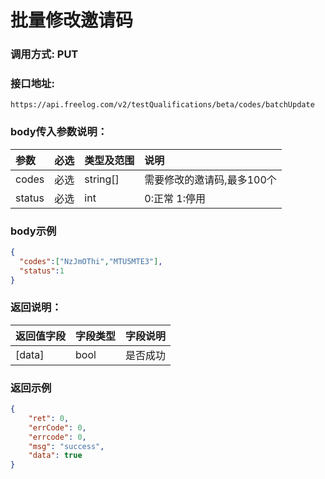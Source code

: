 # 批量修改邀请码



### 调用方式: PUT



### 接口地址:

```
https://api.freelog.com/v2/testQualifications/beta/codes/batchUpdate
```



### body传入参数说明：

| 参数 | 必选 | 类型及范围 | 说明 |
| :--- | :--- | :--- | :--- |
|codes | 必选 | string[] | 需要修改的邀请码,最多100个 |
|status | 必选 | int | 0:正常 1:停用 |



### body示例

```json
{
  "codes":["NzJmOThi","MTU5MTE3"],
  "status":1
}
```



### 返回说明：

| 返回值字段 | 字段类型 | 字段说明 |
| :--- | :--- | :--- |
| [data] | bool | 是否成功 |



### 返回示例

```json
{
    "ret": 0,
    "errCode": 0,
    "errcode": 0,
    "msg": "success",
    "data": true
}
```

